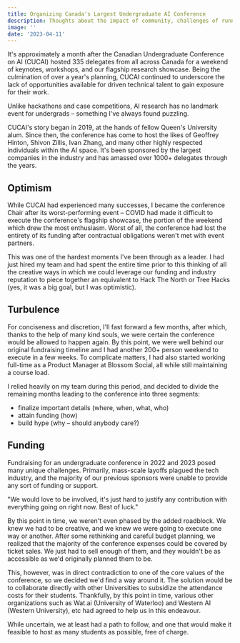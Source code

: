 ```yaml
---
title: Organizing Canada's Largest Undergraduate AI Conference
description: Thoughts about the impact of community, challenges of running a large-scale event, and the importance of every detail.
image: ''
date: '2023-04-11'
---
```


It's approximately a month after the Canadian Undergraduate Conference on AI (CUCAI) hosted 335 delegates from all across Canada for a weekend of keynotes, workshops, and our flagship research showcase. Being the culmination of over a year's planning, CUCAI continued to underscore the lack of opportunities available for driven technical talent to gain exposure for their work.

Unlike hackathons and case competitions, AI research has no landmark event for undergrads – something I've always found puzzling.

CUCAI's story began in 2019, at the hands of fellow Queen's University alum. Since then, the conference has come to host the likes of Geoffrey Hinton, Shivon Zillis, Ivan Zhang, and many other highly respected individuals within the AI space. It's been sponsored by the largest companies in the industry and has amassed over 1000+ delegates through the years.

## Optimism
While CUCAI had experienced many successes, I became the conference Chair after its worst-performing event – COVID had made it difficult to execute the conference's flagship showcase, the portion of the weekend which drew the most enthusiasm. Worst of all, the conference had lost the entirety of its funding after contractual obligations weren't met with event partners.

This was one of the hardest moments I've been through as a leader. I had just hired my team and had spent the entire time prior to this thinking of all the creative ways in which we could leverage our funding and industry reputation to piece together an equivalent to Hack The North or Tree Hacks (yes, it was a big goal, but I was optimistic).

## Turbulence
For conciseness and discretion, I'll fast forward a few months, after which, thanks to the help of many kind souls, we were certain the conference would be allowed to happen again. By this point, we were well behind our original fundraising timeline and I had another 200+ person weekend to execute in a few weeks. To complicate matters, I had also started working full-time as a Product Manager at Blossom Social, all while still maintaining a course load.

I relied heavily on my team during this period, and decided to divide the remaining months leading to the conference into three segments:
- finalize important details (where, when, what, who)
- attain funding (how)
- build hype (why – should anybody care?)

## Funding
Fundraising for an undergraduate conference in 2022 and 2023 posed many unique challenges. Primarily, mass-scale layoffs plagued the tech industry, and the majority of our previous sponsors were unable to provide any sort of funding or support.

"We would love to be involved, it's just hard to justify any contribution with everything going on right now. Best of luck."

By this point in time, we weren't even phased by the added roadblock. We knew we had to be creative, and we knew we were going to execute one way or another. After some rethinking and careful budget planning, we realized that the majority of the conference expenses could be covered by ticket sales. We just had to sell enough of them, and they wouldn't be as accessible as we'd originally planned them to be.

This, however, was in direct contradiction to one of the core values of the conference, so we decided we'd find a way around it. The solution would be to collaborate directly with other Universities to subsidize the attendance costs for their students. Thankfully, by this point in time, various other organizations such as Wat.ai (University of Waterloo) and Western AI (Western University), etc had agreed to help us in this endeavour.

While uncertain, we at least had a path to follow, and one that would make it feasible to host as many students as possible, free of charge.











